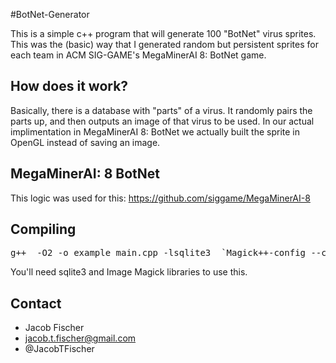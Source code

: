 #BotNet-Generator

This is a simple c++ program that will generate 100 "BotNet" virus sprites. This was the (basic) way that I generated random but persistent sprites for each team in ACM SIG-GAME's MegaMinerAI 8: BotNet game.

## How does it work?

Basically, there is a database with "parts" of a virus. It randomly pairs the parts up, and then outputs an image of that virus to be used. In our actual implimentation in MegaMinerAI 8: BotNet we actually built the sprite in OpenGL instead of saving an image.


## MegaMinerAI: 8 BotNet

This logic was used for this: https://github.com/siggame/MegaMinerAI-8

## Compiling

<pre>
g++  -O2 -o example main.cpp -lsqlite3  `Magick++-config --cppflags --cxxflags --ldflags --libs`
</pre>

You'll need sqlite3 and Image Magick libraries to use this.

## Contact

* Jacob Fischer
* jacob.t.fischer@gmail.com
* @JacobTFischer